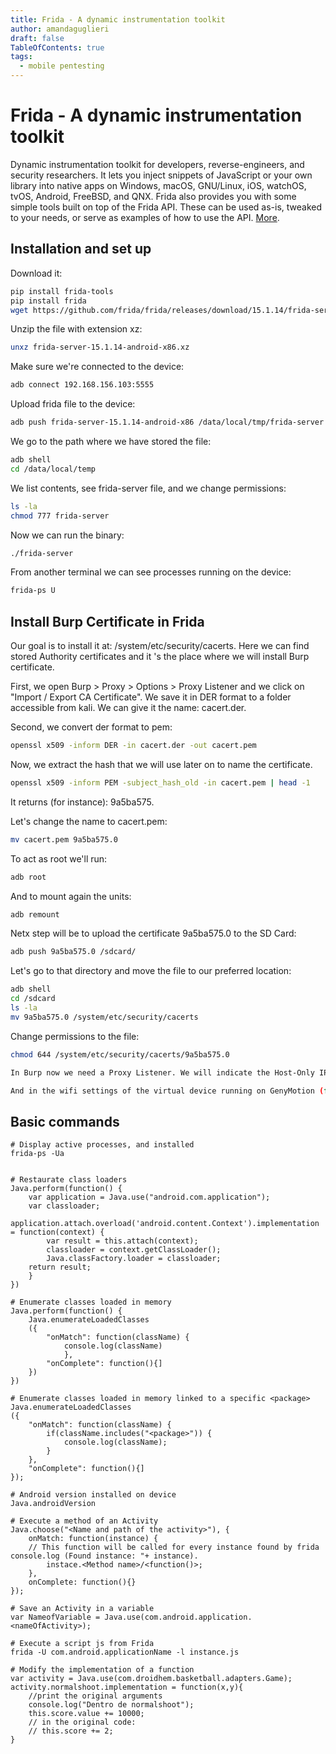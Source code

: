 ```yaml
---
title: Frida - A dynamic instrumentation toolkit 
author: amandaguglieri
draft: false
TableOfContents: true
tags:
  - mobile pentesting
---
```


# Frida - A dynamic instrumentation toolkit

Dynamic instrumentation toolkit for developers, reverse-engineers, and security researchers.  It lets you inject snippets of JavaScript or your own library into native apps on Windows, macOS, GNU/Linux, iOS, watchOS, tvOS, Android, FreeBSD, and QNX. Frida also provides you with some simple tools built on top of the Frida API. These can be used as-is, tweaked to your needs, or serve as examples of how to use the API. [More](https://frida.re/docs/home/).


## Installation and set up

Download it:

```bash
pip install frida-tools
pip install frida
wget https://github.com/frida/frida/releases/download/15.1.14/frida-server-15.1.14-android-x86.xz
```

Unzip the file with extension xz:

```bash
unxz frida-server-15.1.14-android-x86.xz
```

Make sure we're connected to the device:

```bash
adb connect 192.168.156.103:5555
```

Upload frida file to the device:

```bash
adb push frida-server-15.1.14-android-x86 /data/local/tmp/frida-server
```

We go to the path where we have stored the file:

```bash
adb shell
cd /data/local/temp
```

We list contents, see frida-server file, and we change permissions:

```bash
ls -la
chmod 777 frida-server
```

Now we can run the binary:

```bash
./frida-server
```

From another terminal we can see processes running on the device:

```bash
frida-ps U
```

## Install Burp Certificate in Frida

Our goal is to install it at: /system/etc/security/cacerts. Here we can find stored Authority certificates and it 's the place where we will install Burp certificate.

First, we open Burp > Proxy > Options > Proxy Listener and we click on "Import / Export CA Certificate". We save it in DER format to a folder accessible from kali. We can give it the name: cacert.der.

Second, we convert der format to pem:

```bash
openssl x509 -inform DER -in cacert.der -out cacert.pem
```

Now, we extract the hash that we will use later on to name the certificate.

```bash
openssl x509 -inform PEM -subject_hash_old -in cacert.pem | head -1
```

It returns (for instance): 9a5ba575.

Let's change the name to cacert.pem:

```bash
mv cacert.pem 9a5ba575.0
```

To act as root we'll run:

```bash
adb root
```

And to mount again the units:

```bash
adb remount
```

Netx step will be to upload the certificate 9a5ba575.0 to the SD Card:

```bash
adb push 9a5ba575.0 /sdcard/
```

Let's go to that directory and move the file to our preferred location:

```bash
adb shell
cd /sdcard
ls -la
mv 9a5ba575.0 /system/etc/security/cacerts
```

Change permissions to the file:

```bash
chmod 644 /system/etc/security/cacerts/9a5ba575.0

In Burp now we need a Proxy Listener. We will indicate the Host-Only IP that we have in our kali. For instance: 192.168.156.107. Port: 8080.

And in the wifi settings of the virtual device running on GenyMotion (for instance a Galaxy6), we need to indicate this same IP on Host-Only mode from our kali.
```


## Basic commands

```
# Display active processes, and installed
frida-ps -Ua


# Restaurate class loaders
Java.perform(function() {
	var application = Java.use("android.com.application");
	var classloader;
	application.attach.overload('android.content.Context').implementation = function(context) {
		var result = this.attach(context);
		classloader = context.getClassLoader();
		Java.classFactory.loader = classloader;
	return result;
	}
})

# Enumerate classes loaded in memory
Java.perform(function() {
	Java.enumerateLoadedClasses
	({
		"onMatch": function(className) {
			console.log(className)
			},
		"onComplete": function(){]
	})
})

# Enumerate classes loaded in memory linked to a specific <package>
Java.enumerateLoadedClasses
({
	"onMatch": function(className) {
		if(className.includes("<package>")) {
			console.log(className);
		}
	},
	"onComplete": function(){]
});

# Android version installed on device
Java.androidVersion

# Execute a method of an Activity
Java.choose("<Name and path of the activity>"), {
	onMatch: function(instance) {
	// This function will be called for every instance found by frida console.log (Found instance: "+ instance).
		instace.<Method name>/<function()>;
	},
	onComplete: function(){}
});

# Save an Activity in a variable
var NameofVariable = Java.use(com.android.application.<nameOfActivity>); 

# Execute a script js from Frida
frida -U com.android.applicationName -l instance.js

# Modify the implementation of a function
var activity = Java.use(com.droidhem.basketball.adapters.Game);
activity.normalshoot.implementation = function(x,y){
	//print the original arguments
	console.log("Dentro de normalshoot");
	this.score.value += 10000;
	// in the original code:
	// this.score += 2;
}
```

